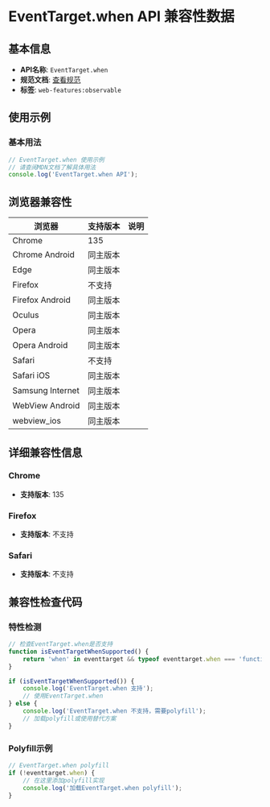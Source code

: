 # EventTarget.when API 兼容性数据

## 基本信息

- **API名称**: `EventTarget.when`
- **规范文档**: [查看规范](https://wicg.github.io/observable/#dom-eventtarget-when)
- **标签**: `web-features:observable`

## 使用示例

### 基本用法

```javascript
// EventTarget.when 使用示例
// 请查阅MDN文档了解具体用法
console.log('EventTarget.when API');
```

## 浏览器兼容性

| 浏览器 | 支持版本 | 说明 |
|--------|----------|------|
| Chrome | 135 |  |
| Chrome Android | 同主版本 |  |
| Edge | 同主版本 |  |
| Firefox | 不支持 |  |
| Firefox Android | 同主版本 |  |
| Oculus | 同主版本 |  |
| Opera | 同主版本 |  |
| Opera Android | 同主版本 |  |
| Safari | 不支持 |  |
| Safari iOS | 同主版本 |  |
| Samsung Internet | 同主版本 |  |
| WebView Android | 同主版本 |  |
| webview_ios | 同主版本 |  |

## 详细兼容性信息

### Chrome

- **支持版本**: 135

### Firefox

- **支持版本**: 不支持

### Safari

- **支持版本**: 不支持

## 兼容性检查代码

### 特性检测

```javascript
// 检查EventTarget.when是否支持
function isEventTargetWhenSupported() {
    return 'when' in eventtarget && typeof eventtarget.when === 'function';
}

if (isEventTargetWhenSupported()) {
    console.log('EventTarget.when 支持');
    // 使用EventTarget.when
} else {
    console.log('EventTarget.when 不支持，需要polyfill');
    // 加载polyfill或使用替代方案
}
```

### Polyfill示例

```javascript
// EventTarget.when polyfill
if (!eventtarget.when) {
    // 在这里添加polyfill实现
    console.log('加载EventTarget.when polyfill');
}
```

